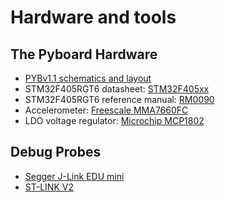 # Hardware and tools  
## The Pyboard Hardware
* [PYBv1.1 schematics and layout][pyb]
* STM32F405RGT6 datasheet: [STM32F405xx][stm32f405rgt6_datasheet]
* STM32F405RGT6 reference manual: [RM0090][stm32f405rgt6_manual]
* Accelerometer: [Freescale MMA7660FC][mma7660fc]
* LDO voltage regulator: [Microchip MCP1802][mcp1802]  
  
## Debug Probes
* [Segger J-Link EDU mini][jlink]
* [ST-LINK V2][stlink]

[pyb]:https://micropython.org/resources/PYBv11.pdf
[stm32f405rgt6_datasheet]:https://www.st.com/resource/en/datasheet/stm32f405rg.pdf
[stm32f405rgt6_manual]:https://www.st.com/content/ccc/resource/technical/document/reference_manual/3d/6d/5a/66/b4/99/40/d4/DM00031020.pdf/files/DM00031020.pdf/jcr:content/translations/en.DM00031020.pdf
[mma7660fc]:https://www.nxp.com/docs/en/data-sheet/MMA7660FC.pdf
[mcp1802]:http://ww1.microchip.com/downloads/en/devicedoc/22053b.pdf
[jlink]:https://www.segger.com/downloads/jlink/UM08001
[stlink]:https://www.st.com/resource/en/data_brief/st-link-slsh-v2.pdf